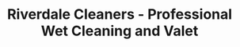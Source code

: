 ---
title: "Riverdale Cleaners - Professional Wet Cleaning and Valet"
url: /toronto/riverdale-cleaners-professional-wet-cleaning-and-valet/
shop: Wäscherei
---